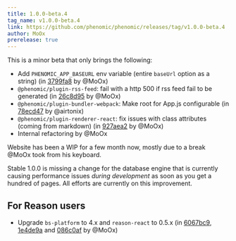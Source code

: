 ```yaml
---
title: 1.0.0-beta.4
tag_name: v1.0.0-beta.4
link: https://github.com/phenomic/phenomic/releases/tag/v1.0.0-beta.4
author: MoOx
prerelease: true
---
```


This is a minor beta that only brings the following:

- Add `PHENOMIC_APP_BASEURL` env variable (entire `baseUrl` option as a string)
  (in
  [3799fa8](https://github.com/phenomic/phenomic/commit/3799fa8571c7162d92b724a1dcb5d4aade009dde)
  by @MoOx)
- `@phenomic/plugin-rss-feed`: fail with a http 500 if rss feed fail to be
  generated (in
  [26c8d95](https://github.com/phenomic/phenomic/commit/26c8d959625a51d030859e0bbb8d991cb4301079)
  by @MoOx)
- `@phenomic/plugin-bundler-webpack`: Make root for App.js configurable (in
  [78ecd47](https://github.com/phenomic/phenomic/commit/78ecd47dda0fa0d9ed586c3054a82c5df3bb9577)
  by @airtonix)
- `@phenomic/plugin-renderer-react`: fix issues with class attributes (coming
  from markdown) (in
  [927aea2](https://github.com/phenomic/phenomic/commit/927aea249c8b279fd178dc9b5aa2a809e83c7151)
  by @MoOx)
- Internal refactoring by @MoOx

Website has been a WIP for a few month now, mostly due to a break @MoOx took
from his keyboard.

Stable 1.0.0 is missing a change for the database engine that is currently
causing performance issues _during development_ as soon as you get a hundred of
pages. All efforts are currently on this improvement.

## For Reason users

- Upgrade `bs-platform` to 4.x and `reason-react` to 0.5.x (in
  [6067bc9](https://github.com/phenomic/phenomic/commit/6067bc9c94b0cc525829739d5cb9c8076cdc4599),
  [1e4de9a](https://github.com/phenomic/phenomic/commit/1e4de9ad1e126854e0c5e1908da42635ae80768b)
  and
  [086c0af](https://github.com/phenomic/phenomic/commit/086c0aff5ded9466210560708bd20e000c1e02bb)
  by @MoOx)
